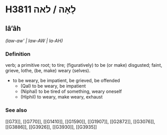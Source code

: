 # H3811 לָאָה / לאה

## lâʼâh

_(law-aw' | law-AW | la-AH)_

### Definition

verb; a primitive root; to tire; (figuratively) to be (or make) disgusted; faint, grieve, lothe, (be, make) weary (selves).

- to be weary, be impatient, be grieved, be offended
    - (Qal) to be weary, be impatient
    - (Niphal) to be tired of something, weary oneself
    - (Hiphil) to weary, make weary, exhaust
### See also

[[G73]], [[G770]], [[G1410]], [[G1590]], [[G1907]], [[G2872]], [[G3076]], [[G3886]], [[G3926]], [[G3930]], [[G3935]]

